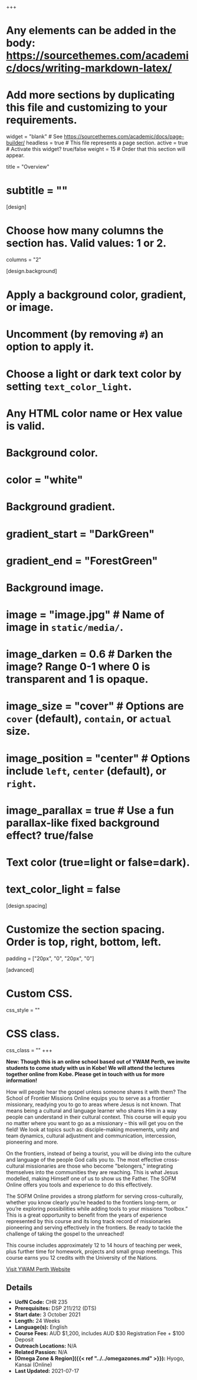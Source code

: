 +++
# Any elements can be added in the body: https://sourcethemes.com/academic/docs/writing-markdown-latex/
# Add more sections by duplicating this file and customizing to your requirements.

widget = "blank"  # See https://sourcethemes.com/academic/docs/page-builder/
headless = true  # This file represents a page section.
active = true  # Activate this widget? true/false
weight = 15  # Order that this section will appear.

title = "Overview"
# subtitle = ""

[design]
  # Choose how many columns the section has. Valid values: 1 or 2.
  columns = "2"

[design.background]
  # Apply a background color, gradient, or image.
  #   Uncomment (by removing `#`) an option to apply it.
  #   Choose a light or dark text color by setting `text_color_light`.
  #   Any HTML color name or Hex value is valid.

  # Background color.
  # color = "white"

  # Background gradient.
  # gradient_start = "DarkGreen"
  # gradient_end = "ForestGreen"

  # Background image.
  # image = "image.jpg"  # Name of image in `static/media/`.
  # image_darken = 0.6  # Darken the image? Range 0-1 where 0 is transparent and 1 is opaque.
  # image_size = "cover"  #  Options are `cover` (default), `contain`, or `actual` size.
  # image_position = "center"  # Options include `left`, `center` (default), or `right`.
  # image_parallax = true  # Use a fun parallax-like fixed background effect? true/false

  # Text color (true=light or false=dark).
  # text_color_light = false

[design.spacing]
  # Customize the section spacing. Order is top, right, bottom, left.
  padding = ["20px", "0", "20px", "0"]

[advanced]
 # Custom CSS.
 css_style = ""

 # CSS class.
 css_class = ""
+++

**New: Though this is an online school based out of YWAM Perth, we invite students to come study with us in Kobe! We will attend the lectures together online from Kobe. Please get in touch with us for more information!**

How will people hear the gospel unless someone shares it with them? The School of Frontier Missions Online equips you to serve as a frontier missionary, readying you to go to areas where Jesus is not known. That means being a cultural and language learner who shares Him in a way people can understand in their cultural context. This course will equip you no matter where you want to go as a missionary – this will get you on the field! We look at topics such as: disciple-making movements, unity and team dynamics, cultural adjustment and communication, intercession, pioneering and more.

On the frontiers, instead of being a tourist, you will be diving into the culture and language of the people God calls you to. The most effective cross-cultural missionaries are those who become "belongers," integrating themselves into the communities they are reaching. This is what Jesus modelled, making Himself one of us to show us the Father. The SOFM Online offers you tools and experience to do this effectively.

The SOFM Online provides a strong platform for serving cross-culturally, whether you know clearly you’re headed to the frontiers long-term, or you’re exploring possibilities while adding tools to your missions “toolbox.” This is a great opportunity to benefit from the years of experience represented by this course and its long track record of missionaries pioneering and serving effectively in the frontiers. Be ready to tackle the challenge of taking the gospel to the unreached!

This course includes approximately 12 to 14 hours of teaching per week, plus further time for homework, projects and small group meetings. This course earns you 12 credits with the University of the Nations.

[Visit YWAM Perth Website](https://www.ywamperth.org.au/further-accredited-training/school-of-frontier-missions-online)

## Details

* **UofN Code:** CHR 235
* **Prerequisites:** DSP 211/212 (DTS)
* **Start date:** 3 October 2021
* **Length:** 24 Weeks
* **Language(s):** English
* **Course Fees:** AUD $1,200, includes AUD $30 Registration Fee + $100 Deposit
* **Outreach Locations:** N/A
* **Related Passion:** N/A
* **[Omega Zone & Region]({{< ref "../../omegazones.md" >}}):** Hyogo, Kansai (Online)
* **Last Updated:** 2021-07-17
